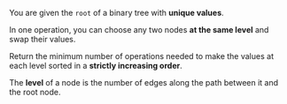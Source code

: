 You are given the `root` of a binary tree with **unique values**.

In one operation, you can choose any two nodes **at the same level** and swap their values.

Return the minimum number of operations needed to make the values at each level sorted in a **strictly increasing order**.

The **level** of a node is the number of edges along the path between it and the root node.